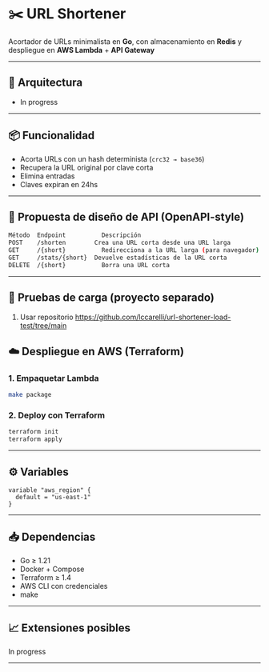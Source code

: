 # ✂️ URL Shortener

Acortador de URLs minimalista en **Go**, con almacenamiento en **Redis** y despliegue en **AWS Lambda** + **API Gateway**

---

## 🧱 Arquitectura

- In progress

---

## 📦 Funcionalidad

- Acorta URLs con un hash determinista (`crc32 → base36`)
- Recupera la URL original por clave corta
- Elimina entradas
- Claves expiran en 24hs

---

## 🧱 Propuesta de diseño de API (OpenAPI-style)

```bash
Método  Endpoint	      Descripción
POST    /shorten        Crea una URL corta desde una URL larga
GET     /{short}	      Redirecciona a la URL larga (para navegador)
GET     /stats/{short}	Devuelve estadísticas de la URL corta
DELETE  /{short}	      Borra una URL corta
```
---

## 🧪 Pruebas de carga (proyecto separado)

1. Usar repositorio https://github.com/lccarelli/url-shortener-load-test/tree/main


## ☁️ Despliegue en AWS (Terraform)

### 1. Empaquetar Lambda

```bash
make package
```

### 2. Deploy con Terraform

```bash
terraform init
terraform apply
```

---

## ⚙️ Variables

```hcl
variable "aws_region" {
  default = "us-east-1"
}
```

---

## 📥 Dependencias

- Go ≥ 1.21
- Docker + Compose
- Terraform ≥ 1.4
- AWS CLI con credenciales
- make

---

## 📈 Extensiones posibles
In progress


---
